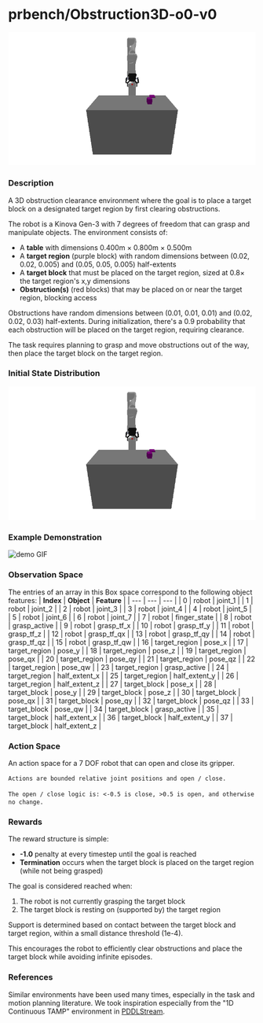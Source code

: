 # prbench/Obstruction3D-o0-v0
![random action GIF](assets/random_action_gifs/Obstruction3D-o0.gif)

### Description
A 3D obstruction clearance environment where the goal is to place a target block on a designated target region by first clearing obstructions.

The robot is a Kinova Gen-3 with 7 degrees of freedom that can grasp and manipulate objects. The environment consists of:
- A **table** with dimensions 0.400m × 0.800m × 0.500m
- A **target region** (purple block) with random dimensions between (0.02, 0.02, 0.005) and (0.05, 0.05, 0.005) half-extents
- A **target block** that must be placed on the target region, sized at 0.8× the target region's x,y dimensions
- **Obstruction(s)** (red blocks) that may be placed on or near the target region, blocking access

Obstructions have random dimensions between (0.01, 0.01, 0.01) and (0.02, 0.02, 0.03) half-extents. During initialization, there's a 0.9 probability that each obstruction will be placed on the target region, requiring clearance.

The task requires planning to grasp and move obstructions out of the way, then place the target block on the target region.

### Initial State Distribution
![initial state GIF](assets/initial_state_gifs/Obstruction3D-o0.gif)

### Example Demonstration
![demo GIF](assets/demo_gifs/Obstruction3D-o0.gif)

### Observation Space
The entries of an array in this Box space correspond to the following object features:
| **Index** | **Object** | **Feature** |
| --- | --- | --- |
| 0 | robot | joint_1 |
| 1 | robot | joint_2 |
| 2 | robot | joint_3 |
| 3 | robot | joint_4 |
| 4 | robot | joint_5 |
| 5 | robot | joint_6 |
| 6 | robot | joint_7 |
| 7 | robot | finger_state |
| 8 | robot | grasp_active |
| 9 | robot | grasp_tf_x |
| 10 | robot | grasp_tf_y |
| 11 | robot | grasp_tf_z |
| 12 | robot | grasp_tf_qx |
| 13 | robot | grasp_tf_qy |
| 14 | robot | grasp_tf_qz |
| 15 | robot | grasp_tf_qw |
| 16 | target_region | pose_x |
| 17 | target_region | pose_y |
| 18 | target_region | pose_z |
| 19 | target_region | pose_qx |
| 20 | target_region | pose_qy |
| 21 | target_region | pose_qz |
| 22 | target_region | pose_qw |
| 23 | target_region | grasp_active |
| 24 | target_region | half_extent_x |
| 25 | target_region | half_extent_y |
| 26 | target_region | half_extent_z |
| 27 | target_block | pose_x |
| 28 | target_block | pose_y |
| 29 | target_block | pose_z |
| 30 | target_block | pose_qx |
| 31 | target_block | pose_qy |
| 32 | target_block | pose_qz |
| 33 | target_block | pose_qw |
| 34 | target_block | grasp_active |
| 35 | target_block | half_extent_x |
| 36 | target_block | half_extent_y |
| 37 | target_block | half_extent_z |


### Action Space
An action space for a 7 DOF robot that can open and close its gripper.

    Actions are bounded relative joint positions and open / close.

    The open / close logic is: <-0.5 is close, >0.5 is open, and otherwise no change.


### Rewards
The reward structure is simple:
- **-1.0** penalty at every timestep until the goal is reached
- **Termination** occurs when the target block is placed on the target region (while not being grasped)

The goal is considered reached when:
1. The robot is not currently grasping the target block
2. The target block is resting on (supported by) the target region

Support is determined based on contact between the target block and target region, within a small distance threshold (1e-4).

This encourages the robot to efficiently clear obstructions and place the target block while avoiding infinite episodes.


### References
Similar environments have been used many times, especially in the task and motion planning literature. We took inspiration especially from the "1D Continuous TAMP" environment in [PDDLStream](https://github.com/caelan/pddlstream).
